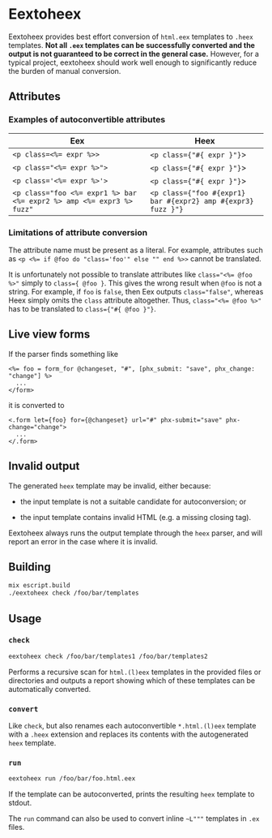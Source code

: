 # Eextoheex

Eextoheex provides best effort conversion of `html.eex` templates to `.heex`
templates. **Not all `.eex` templates can be successfully converted and the output
is not guaranteed to be correct in the general case.** However, for a typical
project, eextoheex should work well enough to significantly reduce the burden of
manual conversion.

## Attributes

### Examples of autoconvertible attributes

Eex                                                                  | Heex
---------------------------------------------------------------------|-------------------------------------------------------------
`<p class=<%= expr %>>`                                              | `<p class={"#{ expr }"}`>
`<p class="<%= expr %>">`                                            | `<p class={"#{ expr }"}`>
`<p class='<%= expr %>'>`                                            | `<p class={"#{ expr }"}`>
`<p class="foo <%= expr1 %> bar <%= expr2 %> amp <%= expr3 %> fuzz"` | `<p class={"foo #{expr1} bar #{expr2} amp #{expr3} fuzz }"}`

### Limitations of attribute conversion

The attribute name must be present as a literal. For example, attributes such as
`<p <%= if @foo do "class='foo'" else "" end %>>` cannot be translated.

It is unfortunately not possible to translate attributes like `class="<%= @foo %>"` simply to `class={ @foo }`.
This gives the wrong result when `@foo` is not a string. For example, if `foo` is `false`, then Eex outputs
`class="false"`, whereas Heex simply omits the `class` attribute altogether.
Thus, `class="<%= @foo %>"` has to be translated to `class={"#{ @foo }"}`.

## Live view forms

If the parser finds something like

```
<%= foo = form_for @changeset, "#", [phx_submit: "save", phx_change: "change"] %>
  ...
</form>
```

it is converted to

```
<.form let={foo} for={@changeset} url="#" phx-submit="save" phx-change="change">
  ...
</.form>
```

## Invalid output

The generated `heex` template may be invalid, either because:

* the input template is not a suitable candidate for autoconversion; or

* the input template contains invalid HTML (e.g. a missing closing tag).

Eextoheex always runs the output template through the `heex` parser, and will
report an error in the case where it is invalid.

## Building

```sh
mix escript.build
./eextoheex check /foo/bar/templates
```

## Usage

### `check`

```sh
eextoheex check /foo/bar/templates1 /foo/bar/templates2
```

Performs a recursive scan for `html.(l)eex` templates in the provided files or
directories and outputs a report showing which of these templates can be
automatically converted.

### `convert`

Like `check`, but also renames each autoconvertible `*.html.(l)eex` template with a `.heex` extension
and replaces its contents with the autogenerated `heex` template.

### `run`

```sh
eextoheex run /foo/bar/foo.html.eex
```

If the template can be autoconverted, prints the resulting `heex` template to stdout.

The `run` command can also be used to convert inline `~L"""` templates in `.ex` files.
